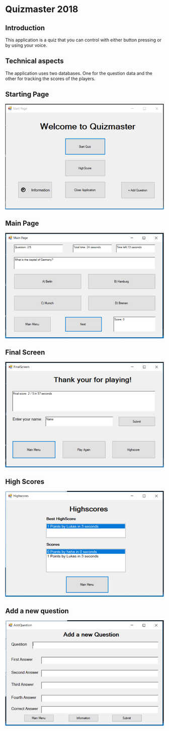 # Quizmaster 2018
## Introduction
This application is a quiz that you can control with either button pressing or by using your voice. 
## Technical aspects
The application uses two databases. One for the question data and the other for tracking the scores of the players.
## Starting Page
![alt text](https://github.com/lulu98/quizmaster-2018/blob/master/startPage.PNG)
## Main Page
![alt text](https://github.com/lulu98/quizmaster-2018/blob/master/mainPage.PNG)
## Final Screen
![alt text](https://github.com/lulu98/quizmaster-2018/blob/master/finalScreen.PNG)
## High Scores
![alt text](https://github.com/lulu98/quizmaster-2018/blob/master/highScores.PNG)
## Add a new question
![alt text](https://github.com/lulu98/quizmaster-2018/blob/master/addNewQuestion.PNG)
